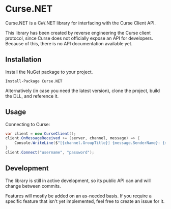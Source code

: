 # Curse.NET
Curse.NET is a C#/.NET library for interfacing with the Curse Client API.

This library has been created by reverse engineering the Curse client protocol,
since Curse does not officially expose an API for developers. Because of this,
there is no API documentation available yet.

## Installation

Install the NuGet package to your project.
```
Install-Package Curse.NET
```
Alternatively (in case you need the latest version), clone the project, build the DLL, and reference it.

## Usage

Connecting to Curse:
```csharp
var client = new CurseClient();
client.OnMessageReceived += (server, channel, message) => {
    Console.WriteLine($"[{channel.GroupTitle}] {message.SenderName}: {message.Body}")
}
client.Connect("username", "password");

```
## Development

The library is still in active development, so its public API can and will change between commits.

Features will mostly be added on an as-needed basis.
If you require a specific feature that isn't yet implemented, feel free to create an issue for it.
